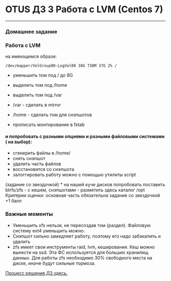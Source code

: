 # OTUS ДЗ 3 Работа с LVM (Centos 7)
-----------------------------------------------------------------------
### Домашнее задание

### Работа с LVM

на имеющемся образе: 

```/dev/mapper/VolGroup00-LogVol00 38G 738M 37G 2% /```

- уменьшить том под / до 8G

- выделить том под /home

- выделить том под /var

- /var - сделать в mirror

- /home - сделать том для снэпшотов

- прописать монтирование в fstab

#### и попробовать с разными опциями и разными файловыми системами ( на выбор):

- сгенерить файлы в /home/
- снять снэпшот
- удалить часть файлов
- восстановится со снэпшота
- залоггировать работу можно с помощью утилиты script

(задание со звездочкой) * на нашей куче дисков попробовать поставить btrfs/zfs - с кешем, снэпшотами - разметить здесь каталог /opt
Критерии оценки: основная часть обязательна
задание со звездочкой +1 балл

### Важные моменты
- Уменьшить xfs нельзя, не пересоздав том (раздел). Файловую систему ext4 уменьшить можно.
- Снэпшот сильно замедляет работу, поэтому его надо забэкапить и удалить
- zfs имеет свои инструменты raid, lvm, кеширования. Кеш можно вынести на ssd. Эта ФС используется для больших хранилищ данных. Для работы zfs необходимо 30% свободного места на диске, иначе будут сильные тормоза.

[Процесс решения ДЗ здесь.]

[Процесс решения ДЗ здесь.]: https://github.com/staybox/otus_dz3/blob/master/process.txt